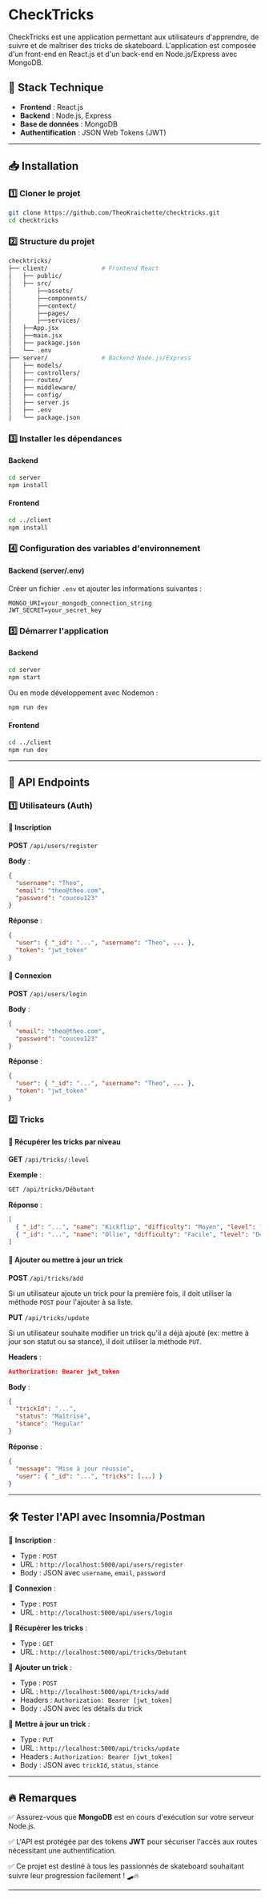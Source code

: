 # CheckTricks

CheckTricks est une application permettant aux utilisateurs d'apprendre, de suivre et de maîtriser des tricks de skateboard. L'application est composée d'un front-end en React.js et d'un back-end en Node.js/Express avec MongoDB.

## 🚀 Stack Technique

- **Frontend** : React.js
- **Backend** : Node.js, Express
- **Base de données** : MongoDB
- **Authentification** : JSON Web Tokens (JWT)

---

## 📥 Installation

### 1️⃣ Cloner le projet
```bash
git clone https://github.com/TheoKraichette/checktricks.git
cd checktricks
```

### 2️⃣ Structure du projet
```bash
checktricks/
├── client/               # Frontend React
│   ├── public/
│   ├── src/
│       ├──assets/
│       ├──components/
│       ├──context/
│       ├──pages/
│       ├──services/
│   ├──App.jsx
│   ├──main.jsx
│   ├── package.json
│   └── .env
├── server/               # Backend Node.js/Express
│   ├── models/
│   ├── controllers/
│   ├── routes/
│   ├── middleware/
│   ├── config/
│   ├── server.js
│   ├── .env
│   └── package.json
```

### 3️⃣ Installer les dépendances

#### Backend
```bash
cd server
npm install
```

#### Frontend
```bash
cd ../client
npm install
```

### 4️⃣ Configuration des variables d'environnement

#### Backend (server/.env)
Créer un fichier `.env` et ajouter les informations suivantes :
```env
MONGO_URI=your_mongodb_connection_string
JWT_SECRET=your_secret_key
```

### 5️⃣ Démarrer l'application

#### Backend
```bash
cd server
npm start
```
Ou en mode développement avec Nodemon :
```bash
npm run dev
```

#### Frontend
```bash
cd ../client
npm run dev
```

---

## 📡 API Endpoints

### 1️⃣ Utilisateurs (Auth)

#### 🔹 Inscription
**POST** `/api/users/register`

**Body** :
```json
{
  "username": "Theo",
  "email": "theo@theo.com",
  "password": "coucou123"
}
```

**Réponse** :
```json
{
  "user": { "_id": "...", "username": "Theo", ... },
  "token": "jwt_token"
}
```

#### 🔹 Connexion
**POST** `/api/users/login`

**Body** :
```json
{
  "email": "theo@theo.com",
  "password": "coucou123"
}
```

**Réponse** :
```json
{
  "user": { "_id": "...", "username": "Theo", ... },
  "token": "jwt_token"
}
```

### 2️⃣ Tricks

#### 🔹 Récupérer les tricks par niveau
**GET** `/api/tricks/:level`

**Exemple** :
```bash
GET /api/tricks/Débutant
```

**Réponse** :
```json
[
  { "_id": "...", "name": "Kickflip", "difficulty": "Moyen", "level": "Débutant" },
  { "_id": "...", "name": "Ollie", "difficulty": "Facile", "level": "Débutant" }
]
```

#### 🔹 Ajouter ou mettre à jour un trick

**POST** `/api/tricks/add`

Si un utilisateur ajoute un trick pour la première fois, il doit utiliser la méthode `POST` pour l'ajouter à sa liste.

**PUT** `/api/tricks/update`

Si un utilisateur souhaite modifier un trick qu'il a déjà ajouté (ex: mettre à jour son statut ou sa stance), il doit utiliser la méthode `PUT`.

**Headers** :
```json
Authorization: Bearer jwt_token
```

**Body** :
```json
{
  "trickId": "...",
  "status": "Maîtrisé",
  "stance": "Regular"
}
```

**Réponse** :
```json
{
  "message": "Mise à jour réussie",
  "user": { "_id": "...", "tricks": [...] }
}
```

---

## 🛠 Tester l'API avec Insomnia/Postman

🔹 **Inscription** :
- Type : `POST`
- URL : `http://localhost:5000/api/users/register`
- Body : JSON avec `username`, `email`, `password`

🔹 **Connexion** :
- Type : `POST`
- URL : `http://localhost:5000/api/users/login`

🔹 **Récupérer les tricks** :
- Type : `GET`
- URL : `http://localhost:5000/api/tricks/Debutant`

🔹 **Ajouter un trick** :
- Type : `POST`
- URL : `http://localhost:5000/api/tricks/add`
- Headers : `Authorization: Bearer [jwt_token]`
- Body : JSON avec les détails du trick

🔹 **Mettre à jour un trick** :
- Type : `PUT`
- URL : `http://localhost:5000/api/tricks/update`
- Headers : `Authorization: Bearer [jwt_token]`
- Body : JSON avec `trickId`, `status`, `stance`

---

## 🔥 Remarques

✅ Assurez-vous que **MongoDB** est en cours d'exécution sur votre serveur Node.js.

✅ L'API est protégée par des tokens **JWT** pour sécuriser l'accès aux routes nécessitant une authentification.

✅ Ce projet est destiné à tous les passionnés de skateboard souhaitant suivre leur progression facilement ! 🛹🔥

---